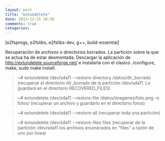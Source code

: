 ```yaml
---
layout: post
title: "extundelete"
date: 2013-12-15 18:36
comments: true
categories: 
---
```

[e2fsprogs, e2fslibs, e2fslibs-dev, g++, build-essential]

Recuperación de archivos o directorios borrados. La partición sobre la que se actua ha de estar desmontada. Descargar la aplicación de <http://extundelete.sourceforge.net/> e instalarla con el clasico ./configure, make, sudo make install.

>~# extundelete  /dev/sda11 --restore-directory /datos/dir_borrado (recuperar el directorio dir_borrado de la partición /dev/sda11. Lo guardará en el directorio RECOVERED_FILES)

>~# extundelete  /dev/sda11 --restore-file /datos/imagenes/foto.png -o fotos/ (recuperar un archivo y guardarlo en el directorio fotos)

>~# extundelete /dev/sda11 --restore-all (recuperar toda una partición)

>~# extundelete /dev/sda11 --restore-files files (recuperar de la partición /dev/sda11 los archivos enumerados en "files" a razón de uno por linea)

